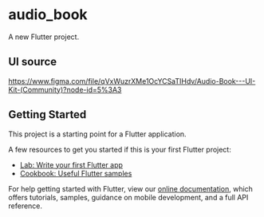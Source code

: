 # audio_book

A new Flutter project.

## UI source

<https://www.figma.com/file/qVxWuzrXMe1OcYCSaTIHdv/Audio-Book---UI-Kit-(Community)?node-id=5%3A3>

## Getting Started

This project is a starting point for a Flutter application.

A few resources to get you started if this is your first Flutter project:

- [Lab: Write your first Flutter app](https://flutter.dev/docs/get-started/codelab)
- [Cookbook: Useful Flutter samples](https://flutter.dev/docs/cookbook)

For help getting started with Flutter, view our
[online documentation](https://flutter.dev/docs), which offers tutorials,
samples, guidance on mobile development, and a full API reference.
